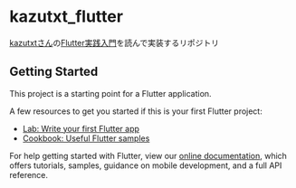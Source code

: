 # kazutxt_flutter

[kazutxtさん](https://zenn.dev/kazutxt/)の[Flutter実践入門](https://zenn.dev/kazutxt/books/flutter_practice_introduction)を読んで実装するリポジトリ

## Getting Started

This project is a starting point for a Flutter application.

A few resources to get you started if this is your first Flutter project:

- [Lab: Write your first Flutter app](https://flutter.dev/docs/get-started/codelab)
- [Cookbook: Useful Flutter samples](https://flutter.dev/docs/cookbook)

For help getting started with Flutter, view our
[online documentation](https://flutter.dev/docs), which offers tutorials,
samples, guidance on mobile development, and a full API reference.
